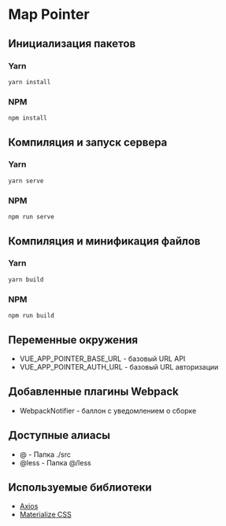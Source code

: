 # Map Pointer

## Инициализация пакетов

### Yarn

```
yarn install
```

### NPM

```
npm install
```

## Компиляция и запуск сервера

### Yarn

```
yarn serve
```

### NPM

```
npm run serve
```

## Компиляция и минификация файлов

### Yarn

```
yarn build
```

### NPM

```
npm run build
```

## Переменные окружения

-  VUE_APP_POINTER_BASE_URL - базовый URL API
-  VUE_APP_POINTER_AUTH_URL - базовый URL авторизации

## Добавленные плагины Webpack

-  WebpackNotifier - баллон с уведомлением о сборке

## Доступные алиасы

-  @ - Папка ./src
-  @less - Папка @/less

## Используемые библиотеки

-  [Axios](https://www.npmjs.com/package/axios)
-  [Materialize CSS](https://materializecss.com)

